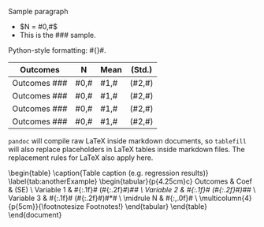 <!-- tablefill:start tab:paragraph -->

Sample paragraph
- $N = #0,#$
- This is the ### sample.

Python-style formatting: #{}#.

<!-- tablefill:end -->

<!-- tablefill:start tab:example -->

| Outcomes     | N    | Mean | (Std.) |
| ------------ | ---- | ---- | ------ |
| Outcomes ### | #0,# | #1,# | (#2,#) |
| Outcomes ### | #0,# | #1,# | (#2,#) |
| Outcomes ### | #0,# | #1,# | (#2,#) |
| Outcomes ### | #0,# | #1,# | (#2,#) |

<!-- tablefill:end -->

`pandoc` will compile raw LaTeX inside markdown documents, so
`tablefill` will also replace placeholders in LaTeX tables inside
markdown files. The replacement rules for LaTeX also apply here.

\begin{table}
  \caption{Table caption (e.g. regression results)}
  \label{tab:anotherExample}
  \begin{tabular}{p{4.25cm}c}
    Outcomes
    & Coef
    & (SE)
    \\
    Variable 1 & \#{:.1f}\# (\#{:.2f}\#)\#*\# \\
    Variable 2 & \#{:.1f}\# (\#{:.2f}\#)\#*\# \\
    Variable 3 & \#{:.1f}\# (\#{:.2f}\#)\#*\# \\
    \midrule
             N & \#{:,.0f}\# \\
    \multicolumn{4}{p{5cm}}{\footnotesize Footnotes!}
  \end{tabular}
\end{table}
\end{document}
